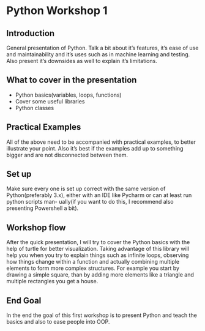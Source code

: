 # Python Workshop 1

## Introduction

General presentation of Python. Talk a bit about it’s features, it’s ease of use
and maintainability and it’s uses such as in machine learning and testing. Also
present it’s downsides as well to explain it’s limitations.

## What to cover in the presentation

- Python basics(variables, loops, functions)
- Cover some useful libraries
- Python classes

## Practical Examples

All of the above need to be accompanied with practical examples, to better
illustrate your point. Also it’s best if the examples add up to something bigger
and are not disconnected between them.

## Set up

Make sure every one is set up correct with the same version of Python(preferably
3.x), either with an IDE like Pycharm or can at least run python scripts man-
ually(if you want to do this, I recommend also presenting Powershell a bit).

## Workshop flow

After the quick presentation, I will try to cover the Python basics with the
help of turtle for better visualization. Taking advantage of this library will help
you when you try to explain things such as infinite loops, observing how things
change within a function and actually combining multiple elements to form more
complex structures. For example you start by drawing a simple square, than by
adding more elements like a triangle and multiple rectangles you get a house.


## End Goal

In the end the goal of this first workshop is to present Python and teach the
basics and also to ease people into OOP.
